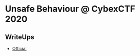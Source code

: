 # Unsafe Behaviour @ CybexCTF 2020

## WriteUps
* [Official](https://jorgectf.gitlab.io/post/cybex-writeup/)